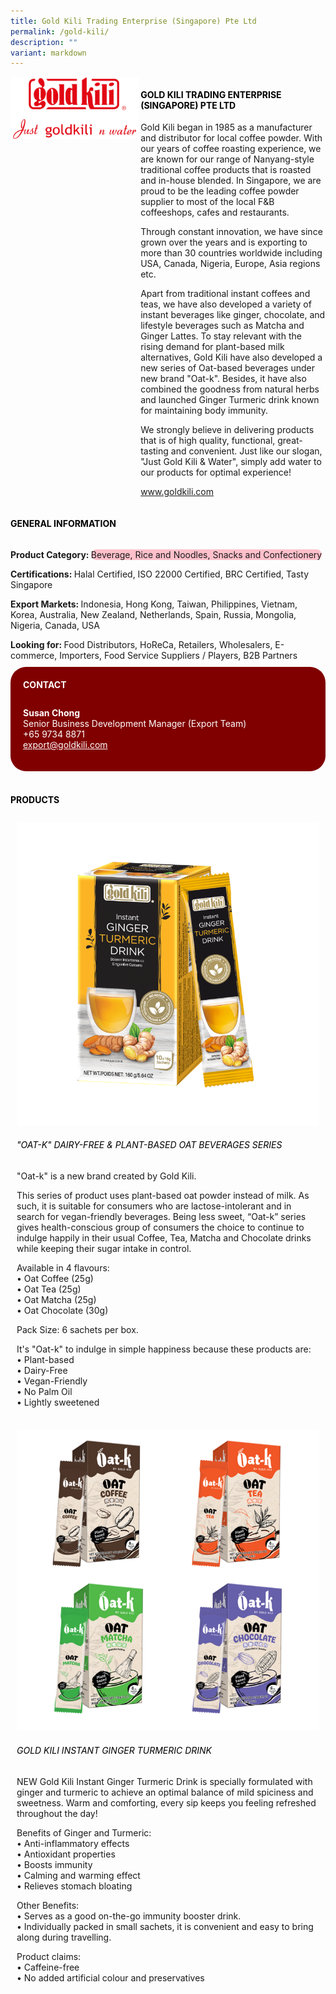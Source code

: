 ```yaml
---
title: Gold Kili Trading Enterprise (Singapore) Pte Ltd
permalink: /gold-kili/
description: ""
variant: markdown
---
```

<div class="flex-paragraph">
	<div style="display: flex; flex-wrap: wrap;" class="flex-container">
		<div style="flex: 1 1 40%; display: block;" class="card sgds">
			<img src="/images/gold_kili_logo.png">
		</div>
		<div style="flex: 1 1 58%; display: block; margin-left: 3px" class="card-sgds">
			<h4 style="text-transform: uppercase; color: black;"><b>Gold Kili Trading Enterprise (Singapore) Pte Ltd</b></h4>
			<p>Gold Kili began in 1985 as a manufacturer and distributor for local coffee powder. With our years of coffee roasting experience, we are known for our range of Nanyang-style traditional coffee products that is roasted and in-house blended. In Singapore, we are proud to be the leading coffee powder supplier to most of the local F&amp;B coffeeshops, cafes and restaurants.</p>
			<p>Through constant innovation, we have since grown over the years and is exporting to more than 30 countries worldwide including USA, Canada, Nigeria, Europe, Asia regions etc.</p>
			<p>Apart from traditional instant coffees and teas, we have also developed a variety of instant beverages like ginger, chocolate, and lifestyle beverages such as Matcha and Ginger Lattes. To stay relevant with the rising demand for plant-based milk alternatives, Gold Kili have also developed a new series of Oat-based beverages under new brand "Oat-k". Besides, it have also combined the goodness from natural herbs and launched Ginger Turmeric drink known for maintaining body immunity.</p>
			<p>We strongly believe in delivering products that is of high quality, functional, great-tasting and convenient. Just like our slogan, "Just Gold Kili &amp; Water", simply add water to our products for optimal experience!</p>
			<p><a target="_blank" href="https://www.goldkili.com">www.goldkili.com</a></p>
		</div>
	</div>
</div>

<h4 style="text-transform: uppercase; color: black;">
	<b>General Information</b>
</h4>
<div style="display: flex; flex-wrap: wrap;" class="flex-container">
	<div style="flex: 1 1 65%; display: block; align-self: stretch" class="card sgds">
		<div class="flex-paragraph">
			<p>
				<b>Product Category: </b>
				<span style="background-color: pink; border-radius: 10px;">Beverage, Rice and Noodles, Snacks and Confectionery	</span>
			</p>
			<p>
				<b>Certifications: </b>Halal Certified, ISO 22000 Certified, BRC Certified, Tasty Singapore
			</p>
			<p>
				<b>Export Markets: </b>Indonesia, Hong Kong, Taiwan, Philippines, Vietnam, Korea, Australia, New Zealand, Netherlands, Spain, Russia, Mongolia, Nigeria, Canada, USA
			</p>
			<p style="margin-bottom: 10px;">
				<b>Looking for: </b>Food Distributors, HoReCa, Retailers, Wholesalers, E-commerce, Importers, Food Service Suppliers / Players, B2B Partners
			</p>
		</div>
	</div>
	<div style="flex: 1 1 35%; padding: 10px; display: block; background-color: maroon; border-radius: 25px; align-self: center;" class="card sgds">
		<h4 style="color: white; margin-top: 10px; margin-left: 10px;">CONTACT</h4>
		<div class="flex-paragraph">
			<p style="padding: 10px; color: white;">
				<b>Susan Chong</b>
				<br>Senior Business Development Manager (Export Team)<br>+65 9734 8871<br>
				<a style="color: white;" href="mailto:export@goldkili.com">export@goldkili.com</a>
			</p>
		</div>
	</div>
</div>
<br>
<h4 style="text-transform: uppercase; color: black;">
	<b>Products</b>
</h4>
<div style="display: flex; flex-wrap: wrap;">
	<div style="flex: 1 1 47%; margin: 10px; display: block;" class="card sgds">
		<div style="display: block;" class="flex-image">
			<img src="/images/gold_kili_product_01.png">
		</div>
		<div class="flex-paragraph">
			<h6 style="text-transform: uppercase; color: black;">"Oat-k" Dairy-free &amp; Plant-based Oat Beverages Series</h6>
			<p>"Oat-k" is a new brand created by Gold Kili.</p>
			<p>This series of product uses plant-based oat powder instead of milk. As such, it is suitable for consumers who are lactose-intolerant and in search for vegan-friendly beverages. Being less sweet, “Oat-k” series gives health-conscious group of consumers the choice to continue to indulge happily in their usual Coffee, Tea, Matcha and Chocolate drinks while keeping their sugar intake in control.</p>
			<p>Available in 4 flavours:<br>• Oat Coffee (25g)<br>• Oat Tea (25g)<br>• Oat Matcha (25g)<br>• Oat Chocolate (30g)</p>
			<p>Pack Size: 6 sachets per box.</p>
			<p>It's "Oat-k" to indulge in simple happiness because these products are:<br>• Plant-based<br>• Dairy-Free<br>• Vegan-Friendly<br>• No Palm Oil<br>• Lightly sweetened</p>
		</div>
	</div>
	<div style="flex: 1 1 47%; margin: 10px; display: block;" class="card sgds">
		<div style="display: block;" class="flex-image">
			<img src="/images/gold_kili_product_02.png">
		</div>
		<div class="flex-paragraph">
			<h6 style="text-transform: uppercase; color: black;">Gold Kili Instant Ginger Turmeric Drink</h6>
			<p>NEW Gold Kili Instant Ginger Turmeric Drink is specially formulated with ginger and turmeric to achieve an optimal balance of mild spiciness and sweetness. Warm and comforting, every sip keeps you feeling refreshed throughout the day!</p>
			<p>Benefits of Ginger and Turmeric:<br>• Anti-inflammatory effects<br>• Antioxidant properties<br>• Boosts immunity<br>• Calming and warming effect<br>• Relieves stomach bloating</p>
			<p>Other Benefits:<br>• Serves as a good on-the-go immunity booster drink.<br>• Individually packed in small sachets, it is convenient and easy to bring along during travelling.</p>
			<p>Product claims:<br>• Caffeine-free<br>• No added artificial colour and preservatives</p>
		</div>
	</div>
</div>
